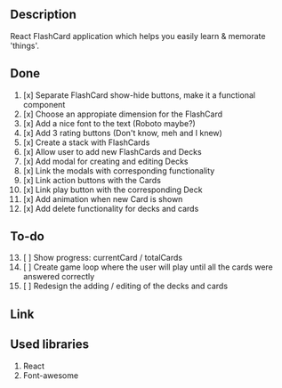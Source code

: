 ## Description
React FlashCard application which helps you easily learn & memorate 'things'.

## Done
1. [x] Separate FlashCard show-hide buttons, make it a functional component
2. [x] Choose an appropiate dimension for the FlashCard
3. [x] Add a nice font to the text (Roboto maybe?)
4. [x] Add 3 rating buttons (Don't know, meh and I knew)
5. [x] Create a stack with FlashCards
6. [x] Allow user to add new FlashCards and Decks
7. [x] Add modal for creating and editing Decks
8. [x] Link the modals with corresponding functionality
9. [x] Link action buttons with the Cards 
10. [x] Link play button with the corresponding Deck
11. [x] Add animation when new Card is shown
12. [x] Add delete functionality for decks and cards

## To-do
13. [ ] Show progress: currentCard / totalCards
14. [ ] Create game loop where the user will play until all the cards were answered correctly
15. [ ] Redesign the adding / editing of the decks and cards

## Link

## Used libraries
1. React
2. Font-awesome